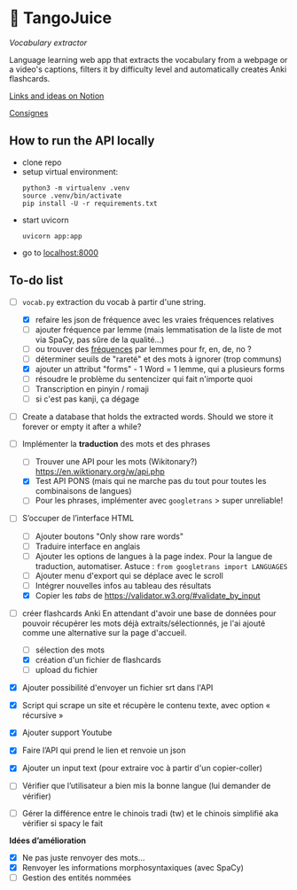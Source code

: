 # :beverage_box: TangoJuice
*Vocabulary extractor*

Language learning web app that extracts the vocabulary from a webpage or a video's captions, filters it by difficulty level and automatically creates Anki flashcards.

[Links and ideas on Notion](https://sturdy-starfish-3ee.notion.site/Projet-API-31a173f329eb45c4acdcfc5e60d851e1)

[Consignes](https://loicgrobol.github.io/web-interfaces/assignments/projets.html)

## How to run the API locally
* clone repo
* setup virtual environment:
    ```console
    python3 -m virtualenv .venv
    source .venv/bin/activate
    pip install -U -r requirements.txt
    ```
* start uvicorn 
    ```console
    uvicorn app:app
    ```
* go to [localhost:8000](http://localhost:8000)

## To-do list

- [ ]  `vocab.py` extraction du vocab à partir d'une string.
    - [x] refaire les json de fréquence avec les vraies fréquences relatives
    - [ ] ajouter fréquence par lemme (mais lemmatisation de la liste de mot via SpaCy, pas sûre de la qualité...)
    - [ ] ou trouver des [fréquences](https://en.wiktionary.org/wiki/Wiktionary:Frequency_lists) par lemmes pour fr, en, de, no ?
    - [ ] déterminer seuils de "rareté" et des mots à ignorer (trop communs)
    - [x] ajouter un attribut "forms" - 1 Word = 1 lemme, qui a plusieurs forms
    - [ ] résoudre le problème du sentencizer qui fait n'importe quoi
    - [ ] Transcription en pinyin / romaji
    - [ ] si c'est pas kanji, ça dégage
- [ ] Create a database that holds the extracted words. Should we store it forever or empty it after a while?
- [ ] Implémenter la **traduction** des mots et des phrases
    - [ ] Trouver une API pour les mots (Wikitonary?) https://en.wiktionary.org/w/api.php
    - [x] Test API PONS (mais qui ne marche pas du tout pour toutes les combinaisons de langues)
    - [ ] Pour les phrases, implémenter avec `googletrans` > super unreliable!
- [ ]  S’occuper de l’interface HTML
    - [ ] Ajouter boutons "Only show rare words"
    - [ ] Traduire interface en anglais
    - [ ] Ajouter les options de langues à la page index. Pour la langue de traduction, automatiser. Astuce : `from googletrans import LANGUAGES`
    - [ ] Ajouter menu d'export qui se déplace avec le scroll
    - [ ] Intégrer nouvelles infos au tableau des résultats
    - [x] Copier les *tabs* de https://validator.w3.org/#validate_by_input
- [ ]  créer flashcards Anki
    En attendant d'avoir une base de données pour pouvoir récupérer les mots déjà extraits/sélectionnés, je l'ai ajouté comme une alternative sur la page d'accueil.
    - [ ] sélection des mots
    - [x] création d'un fichier de flashcards
    - [ ] upload du fichier
- [x] Ajouter possibilité d'envoyer un fichier srt dans l'API
- [x]  Script qui scrape un site et récupère le contenu texte, avec option « récursive »
- [x]  Ajouter support Youtube
- [x]  Faire l’API qui prend le lien  et renvoie un json
- [x] Ajouter un input text (pour extraire voc à partir d'un copier-coller)
- [ ] Vérifier que l’utilisateur a bien mis la bonne langue (lui demander de vérifier)
- [ ] Gérer la différence entre le chinois tradi (tw) et le chinois simplifié aka vérifier si spacy le fait


**Idées d’amélioration**

- [x]  Ne pas juste renvoyer des mots…
- [x]  Renvoyer les informations morphosyntaxiques (avec SpaCy)
- [ ]  Gestion des entités nommées
